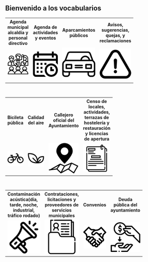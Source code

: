 <link href="stylesheet.css" rel="stylesheet"/>

## Bienvenido a los vocabularios

<table style="width:100%; table-layout:fixed">
<tr>
<th>  Agenda municipal alcaldía y personal directivo </th>
<th> Agenda de actividades y eventos </th>
<th>  Aparcamientos públicos </th>
<th> Avisos, sugerencias, quejas, y reclamaciones </th>
</tr>
<tr>
        <td style="width:50px">
        <a href="https://leticiarubalcabadg.github.io/FEMPAGENDAMUNICIPAL/"><img src="Iconos/sinergia.png" alt="Agenda municipal" width="150" /> </a>
        </td>
        <td style="width:50px">
          <a href="https://leticiarubalcabadg.github.io/FEMPAGENDAACTIVIDADES/"><img src="Iconos/calendario.png" alt="Agenda" width="150"/></a>
        </td>
        <td style="width:50px">
       <a href="https://leticiarubalcabadg.github.io/FEMAPARCAIENTOS"> <img src="Iconos/coche.png" alt="Aparcamiento" width="150" /> </a>
        </td>
        <td style="width:50px">
       <a href="https://leticiarubalcabadg.github.io/FEMAPAVISOS"> <img src="Iconos/advertencia.png" alt="Avisos" width="150" /> </a>
        </td>
</tr>
</table>

&nbsp;


<table style="width:100%; table-layout:fixed">
<tr>
<th style="width:50px">  Bicileta pública </th>
<th style="width:50px"> Calidad del aire </th>
<th style="width:50px">  Callejero oficial del Ayuntamiento </th>
<th style="width:50px"> Censo de locales, actividades, terrazas de hostelería y restauración y licencias de apertura </th>
</tr>
<tr>
        <td style="width:50px">
        <a href="https://leticiarubalcabadg.github.io/FEMPBICICLETA/"><img src="Iconos/bicicleta.png" alt="Bicicleta" width="150" /> </a>
        </td>
        <td style="width:50px">
          <a href="https://leticiarubalcabadg.github.io/FEMPCALIDADAIRE/"><img src="Iconos/vegano.png" alt="Calidad aire" width="150"/></a>
        </td>
        <td style="width:50px">
       <a href="https://leticiarubalcabadg.github.io/FEMPCALLEJERO"> <img src="Iconos/mapa-con-un-pequeno-simbolo-de-alfiler-dentro-de-un-circulo.png" alt="Callejero oficial" width="150"/> </a>
        </td>
        <td style="width:50px">
       <a href="https://leticiarubalcabadg.github.io/FEMPCENSO"> <img src="Iconos/documentos.png" alt="Censo de locales" width="150" /> </a>
        </td>
</tr>
</table>

&nbsp;



<table style="width:100%; table-layout:fixed"">
<tr>
<th style="width:50px">Contaminación acústica(día, tarde, noche, industrial, tráfico rodado) </th>
<th style="width:50px">Contrataciones, licitaciones y proveedores de servicios municipales </th> 
<th style="width:50px">Convenios </th>
<th style="width:50px"> Deuda pública del ayuntamiento </th>
</tr>
<tr>
        <td style="width:50px">
        <a href="https://leticiarubalcabadg.github.io/FEMPCONTAMINACION/"><img src="Iconos/megafono.png" alt="Contaminación" width="150" /> </a>
        </td>
        <td style="width:50px">
          <a href="https://leticiarubalcabadg.github.io/FEMPCONTRATACIONES/"><img src="Iconos/dosier.png" alt="Contrataciones" width="150"/></a>
        </td>
        <td style="width:50px">
       <a href="https://leticiarubalcabadg.github.io/FEMPCONVENIOS"> <img src="Iconos/darse-la-mano.png" alt="Convenios" width="150" /> </a>
        </td>
        <td style="width:50px">
       <a href="https://leticiarubalcabadg.github.io/FEMPDEUDAPÚBLICA"> <img src="Iconos/pedir-prestado.png" alt="Deuda" width="150" /> </a>
        </td>
</tr>
</table>

&nbsp;



